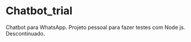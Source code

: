 # Chatbot_trial
 Chatbot para WhatsApp. Projeto pessoal para fazer testes com Node js.
 Descontinuado.
